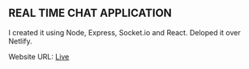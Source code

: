 ## REAL TIME CHAT APPLICATION

I created it using Node, Express, Socket.io and React. Deloped it over Netlify.

Website URL:   [Live](https://awesome-sinoussi-23bc40.netlify.app)

